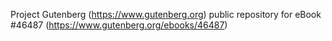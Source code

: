 Project Gutenberg (https://www.gutenberg.org) public repository for eBook #46487 (https://www.gutenberg.org/ebooks/46487)
